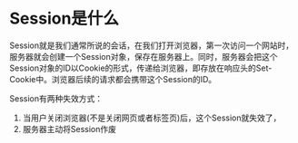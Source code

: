 # Session是什么

Session就是我们通常所说的会话，在我们打开浏览器，第一次访问一个网站时，服务器就会创建一个Session对象，保存在服务器上。同时，服务器会把这个Session对象的ID以Cookie的形式，传递给浏览器，即存放在响应头的Set-Cookie中。浏览器后续的请求都会携带这个Session的ID。

Session有两种失效方式：

1. 当用户关闭浏览器(不是关闭网页或者标签页)后，这个Session就失效了，
2. 服务器主动将Session作废

